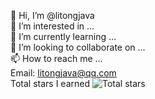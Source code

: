 👋 Hi, I’m @litongjava  
👀 I’m interested in ...  
🌱 I’m currently learning ...  
💞️ I’m looking to collaborate on ...  
📫 How to reach me ...  
Email: litongjava@qq.com  
Total stars I earned ![Total stars](https://img.shields.io/github/stars/litongjava?affiliations=OWNER%2CCOLLABORATOR)  


<!---
litongjava/litongjava is a ✨ special ✨ repository because its `README.md` (this file) appears on your GitHub profile.
You can click the Preview link to take a look at your changes.

